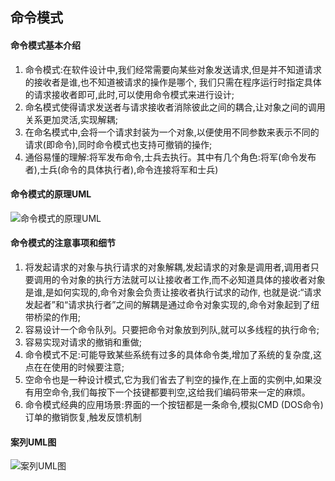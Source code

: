 ## 命令模式
#### 命令模式基本介绍
1. 命令模式:在软件设计中,我们经常需要向某些对象发送请求,但是并不知道请求的接收者是谁,也不知道被请求的操作是哪个,
我们只需在程序运行时指定具体的请求接收者即可,此时,可以使用命令模式来进行设计;
2. 命名模式使得请求发送者与请求接收者消除彼此之间的耦合,让对象之间的调用关系更加灵活,实现解耦;
3. 在命名模式中,会将一个请求封装为一个对象,以便使用不同参数来表示不同的请求(即命令),同时命令模式也支持可撤销的操作;
4. 通俗易懂的理解:将军发布命令,士兵去执行。其中有几个角色:将军(命令发布者),士兵(命令的具体执行者),命令连接将军和士兵)
#### 命令模式的原理UML
![命令模式的原理UML](https://img-blog.csdnimg.cn/20190915220932701.png?x-oss-process=image/watermark,type_ZmFuZ3poZW5naGVpdGk,shadow_10,text_aHR0cHM6Ly9ibG9nLmNzZG4ubmV0L2x1bzYwOTYzMDE5OQ==,size_16,color_FFFFFF,t_70)
#### 命令模式的注意事项和细节
1. 将发起请求的对象与执行请求的对象解耦,发起请求的对象是调用者,调用者只要调用的令对象的执行方法就可以让接收者工作,而不必知道具体的接收者对象是谁,是如何实现的,命令对象会负责让接收者执行试求的动作,
也就是说:“请求发起者”和“请求执行者”之间的解耦是通过命令对象实现的,命令对象起到了纽带桥梁的作用;
2. 容易设计一个命令队列。只要把命令对象放到列队,就可以多线程的执行命令;
3. 容易实现对请求的撤销和重做;
4. 命令模式不足:可能导致某些系统有过多的具体命令类,增加了系统的复杂度,这点在在使用的时候要注意;
5. 空命令也是一种设计模式,它为我们省去了判空的操作,在上面的实例中,如果没有用空命令,我们每按下一个技键都要判空,这给我们编码带来一定的麻烦。
6. 命令模式经典的应用场景:界面的一个按钮都是一条命令,模拟CMD (DOS命令)订单的撤销恢复,触发反馈机制

#### 案列UML图
![案列UML图](https://img-blog.csdnimg.cn/2019091522094891.png?x-oss-process=image/watermark,type_ZmFuZ3poZW5naGVpdGk,shadow_10,text_aHR0cHM6Ly9ibG9nLmNzZG4ubmV0L2x1bzYwOTYzMDE5OQ==,size_16,color_FFFFFF,t_70)